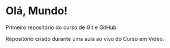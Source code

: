 # Olá, Mundo!
 Primeiro repositório do curso de Git e GitHub

 Repositório criado durante uma aula ao vivo do Curso em Vídeo.